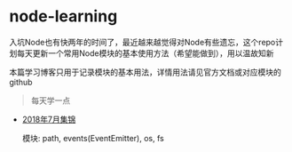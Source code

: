 # node-learning

入坑Node也有快两年的时间了，最近越来越觉得对Node有些遗忘，这个repo计划每天更新一个常用Node模块的基本使用方法（希望能做到），用以温故知新

本篇学习博客只用于记录模块的基本用法，详情用法请见官方文档或对应模块的github

> 每天学一点

* [2018年7月集锦](./docs/baseModule.md)

	模块: path, events(EventEmitter), os, fs
